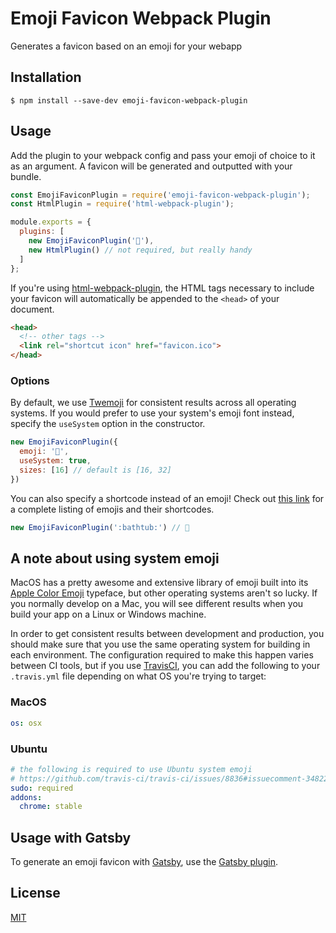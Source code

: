 # Emoji Favicon Webpack Plugin

Generates a favicon based on an emoji for your webapp

## Installation

```shell
$ npm install --save-dev emoji-favicon-webpack-plugin
```

## Usage

Add the plugin to your webpack config and pass your emoji of choice to it as an argument. A favicon will be generated and outputted with your bundle.

```js
const EmojiFaviconPlugin = require('emoji-favicon-webpack-plugin');
const HtmlPlugin = require('html-webpack-plugin');

module.exports = {
  plugins: [
    new EmojiFaviconPlugin('🦑'),
    new HtmlPlugin() // not required, but really handy
  ]
};
```

If you're using [html-webpack-plugin](https://github.com/jantimon/html-webpack-plugin), the HTML tags necessary to include your favicon will automatically be appended to the `<head>` of your document.

```html
<head>
  <!-- other tags -->
  <link rel="shortcut icon" href="favicon.ico">
</head>
```

### Options

By default, we use [Twemoji](https://github.com/twitter/twemoji) for consistent results across all operating systems. If you would prefer to use your system's emoji font instead, specify the `useSystem` option in the constructor.

```js
new EmojiFaviconPlugin({
  emoji: '🍣',
  useSystem: true,
  sizes: [16] // default is [16, 32]
})
```

You can also specify a shortcode instead of an emoji! Check out [this link](https://gist.github.com/rxaviers/7360908) for a complete listing of emojis and their shortcodes.

```js
new EmojiFaviconPlugin(':bathtub:') // 🛁
```

## A note about using system emoji

MacOS has a pretty awesome and extensive library of emoji built into its [Apple Color Emoji](https://en.wikipedia.org/wiki/Apple_Color_Emoji) typeface, but other operating systems aren't so lucky. If you normally develop on a Mac, you will see different results when you build your app on a Linux or Windows machine.

In order to get consistent results between development and production, you should make sure that you use the same operating system for building in each environment. The configuration required to make this happen varies between CI tools, but if you use [TravisCI](https://travis-ci.com), you can add the following to your `.travis.yml` file depending on what OS you're trying to target:

### MacOS

```yaml
os: osx
```

### Ubuntu

```yaml
# the following is required to use Ubuntu system emoji
# https://github.com/travis-ci/travis-ci/issues/8836#issuecomment-348227535
sudo: required
addons:
  chrome: stable
```

## Usage with Gatsby

To generate an emoji favicon with [Gatsby](https://gatsbyjs.org), use the [Gatsby plugin](../gatsby-plugin-emoji-favicon).

## License

[MIT](../../LICENSE)
